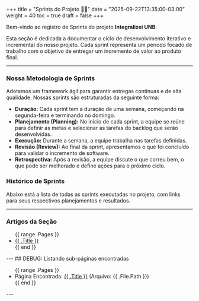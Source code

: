 +++
title = "Sprints do Projeto 🏃‍♂️"
date = "2025-09-22T13:35:00-03:00"
weight = 40
toc = true
draft = false
+++

Bem-vindo ao registro de Sprints do projeto **Integralizei UNB**.

Esta seção é dedicada a documentar o ciclo de desenvolvimento iterativo e incremental do nosso projeto. Cada sprint representa um período focado de trabalho com o objetivo de entregar um incremento de valor ao produto final.

---

### Nossa Metodologia de Sprints

Adotamos um framework ágil para garantir entregas contínuas e de alta qualidade. Nossas sprints são estruturadas da seguinte forma:

- **Duração:** Cada sprint tem a duração de uma semana, começando na segunda-feira e terminando no domingo.
- **Planejamento (Planning):** No início de cada sprint, a equipe se reúne para definir as metas e selecionar as tarefas do backlog que serão desenvolvidas.
- **Execução:** Durante a semana, a equipe trabalha nas tarefas definidas.
- **Revisão (Review):** Ao final da sprint, apresentamos o que foi concluído para validar o incremento de software.
- **Retrospectiva:** Após a revisão, a equipe discute o que correu bem, o que pode ser melhorado e define ações para o próximo ciclo.

### Histórico de Sprints

Abaixo está a lista de todas as sprints executadas no projeto, com links para seus respectivos planejamentos e resultados.

---
### Artigos da Seção

<ul>
  {{ range .Pages }}
    <li><a href="{{ .RelPermalink }}">{{ .Title }}</a></li>
  {{ end }}
</ul>
---
## DEBUG: Listando sub-páginas encontradas

<ul>
{{ range .Pages }}
    <li>Página Encontrada: <a href="{{ .RelPermalink }}">{{ .Title }}</a> (Arquivo: {{ .File.Path }})</li>
{{ end }}
</ul>
---